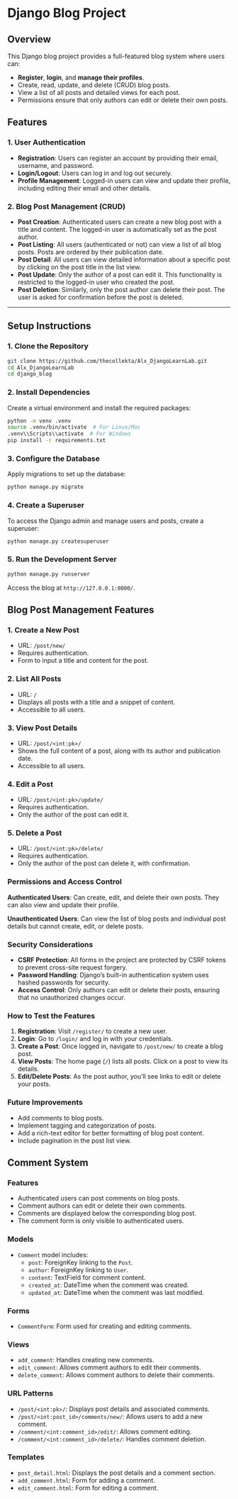 # Django Blog Project

## Overview

This Django blog project provides a full-featured blog system where users can:

- **Register**, **login**, and **manage their profiles**.
- Create, read, update, and delete (CRUD) blog posts.
- View a list of all posts and detailed views for each post.
- Permissions ensure that only authors can edit or delete their own posts.

## Features

### 1. User Authentication

- **Registration**: Users can register an account by providing their email, username, and password.
- **Login/Logout**: Users can log in and log out securely.
- **Profile Management**: Logged-in users can view and update their profile, including editing their email and other details.

### 2. Blog Post Management (CRUD)

- **Post Creation**: Authenticated users can create a new blog post with a title and content. The logged-in user is automatically set as the post author.
- **Post Listing**: All users (authenticated or not) can view a list of all blog posts. Posts are ordered by their publication date.
- **Post Detail**: All users can view detailed information about a specific post by clicking on the post title in the list view.
- **Post Update**: Only the author of a post can edit it. This functionality is restricted to the logged-in user who created the post.
- **Post Deletion**: Similarly, only the post author can delete their post. The user is asked for confirmation before the post is deleted.

---

## Setup Instructions

### 1. Clone the Repository

```bash
git clone https://github.com/thecollekta/Alx_DjangoLearnLab.git
cd Alx_DjangoLearnLab
cd django_blog
```

### 2. Install Dependencies

Create a virtual environment and install the required packages:

```bash
python -m venv .venv
source .venv/bin/activate  # For Linux/Mac
.venv\\Scripts\\activate  # For Windows
pip install -r requirements.txt
```

### 3. Configure the Database

Apply migrations to set up the database:

```bash
python manage.py migrate
```

### 4. Create a Superuser

To access the Django admin and manage users and posts, create a superuser:

```bash
python manage.py createsuperuser
```

### 5. Run the Development Server

```bash
python manage.py runserver
```

Access the blog at `http://127.0.0.1:8000/`.

## Blog Post Management Features

### 1. Create a New Post

- URL: `/post/new/`
- Requires authentication.
- Form to input a title and content for the post.

### 2. List All Posts

- URL: `/`
- Displays all posts with a title and a snippet of content.
- Accessible to all users.

### 3. View Post Details

- URL: `/post/<int:pk>/`
- Shows the full content of a post, along with its author and publication date.
- Accessible to all users.

### 4. Edit a Post

- URL: `/post/<int:pk>/update/`
- Requires authentication.
- Only the author of the post can edit it.

### 5. Delete a Post

- URL: `/post/<int:pk>/delete/`
- Requires authentication.
- Only the author of the post can delete it, with confirmation.

### Permissions and Access Control

**Authenticated Users**: Can create, edit, and delete their own posts. They can also view and update their profile.

**Unauthenticated Users**: Can view the list of blog posts and individual post details but cannot create, edit, or delete posts.

### Security Considerations

- **CSRF Protection**: All forms in the project are protected by CSRF tokens to prevent cross-site request forgery.
- **Password Handling**: Django’s built-in authentication system uses hashed passwords for security.
- **Access Control**: Only authors can edit or delete their posts, ensuring that no unauthorized changes occur.

### How to Test the Features

1. **Registration**: Visit `/register/` to create a new user.
2. **Login**: Go to `/login/` and log in with your credentials.
3. **Create a Post**: Once logged in, navigate to `/post/new/` to create a blog post.
4. **View Posts**: The home page (`/`) lists all posts. Click on a post to view its details.
5. **Edit/Delete Posts**: As the post author, you’ll see links to edit or delete your posts.

### Future Improvements

- Add comments to blog posts.
- Implement tagging and categorization of posts.
- Add a rich-text editor for better formatting of blog post content.
- Include pagination in the post list view.

## Comment System

### Features

- Authenticated users can post comments on blog posts.
- Comment authors can edit or delete their own comments.
- Comments are displayed below the corresponding blog post.
- The comment form is only visible to authenticated users.

### Models

- `Comment` model includes:
  - `post`: ForeignKey linking to the `Post`.
  - `author`: ForeignKey linking to `User`.
  - `content`: TextField for comment content.
  - `created_at`: DateTime when the comment was created.
  - `updated_at`: DateTime when the comment was last modified.

### Forms

- `CommentForm`: Form used for creating and editing comments.

### Views

- `add_comment`: Handles creating new comments.
- `edit_comment`: Allows comment authors to edit their comments.
- `delete_comment`: Allows comment authors to delete their comments.

### URL Patterns

- `/post/<int:pk>/`: Displays post details and associated comments.
- `/post/<int:post_id>/comments/new/`: Allows users to add a new comment.
- `/comment/<int:comment_id>/edit/`: Allows comment editing.
- `/comment/<int:comment_id>/delete/`: Handles comment deletion.

### Templates

- `post_detail.html`: Displays the post details and a comment section.
- `add_comment.html`: Form for adding a comment.
- `edit_comment.html`: Form for editing a comment.
